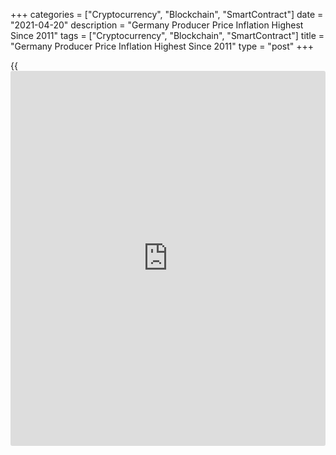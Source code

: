 +++
categories = ["Cryptocurrency", "Blockchain", "SmartContract"]
date = "2021-04-20"
description = "Germany Producer Price Inflation Highest Since 2011"
tags = ["Cryptocurrency", "Blockchain", "SmartContract"]
title = "Germany Producer Price Inflation Highest Since 2011"
type = "post"
+++

{{<iframe id="large-banner" src="https://www.bounty.group/#slide=22.0" width="100%" height="600" scrolling="no" style="border: 0px solid rgb(216, 221, 230); border-radius: 3px;">}}

Germany's producer prices increased in March at the fastest pace since
late 2011 driven by higher energy and intermediate product prices,
Destatis reported Tuesday.

Producer price inflation accelerated sharply to 3.7 percent in March
from 1.9 percent in February. This was the biggest increase since
November 2011 and faster than the expected rate of 3.3 percent.

Month-on-month, producer prices gained 0.9 percent versus a 0.7 percent
rise in the prior month. Economists had expected a 0.6 percent rise.

Energy prices increased 8.0 percent compared to March 2020 and the cost
of intermediate goods gained 5.7 percent, which was the biggest since
July 2011.  
  
Prices of durable consumer goods climbed 1.4 percent annually and that
of capital goods, such as machines and vehicles, by 0.9 percent.
Meanwhile, non-durable consumer goods prices decreased 1.4 percent.

For comments and feedback [contact](https://www.playgroundfx.com/contact/): editorial@rtt[news](https://www.letsplayfx.com/blog/forex-news-website/).com

[Economic News][1]

 **What parts of the world are seeing the best (and worst) economic
performances lately? Click[here][2] to check out our [Econ Scorecard][2]
and find out! See up-to-the-moment [ranking](https://www.playgroundfx.com/blog/crypto-exchange-ranking/)s for the best and worst
performers in [GDP][2], [unemployment rate][3], [inflation][4] and much
more.**

   1. www.rtt[news](https://www.letsplayfx.com/blog/forex-news-website/).com/Content/EconomicNews.aspx
   2. www.rtt[news](https://www.letsplayfx.com/blog/forex-news-website/).com/economic-scorecard/world-rank/GDP/highest-performance.aspx
   3. www.rtt[news](https://www.letsplayfx.com/blog/forex-news-website/).com/economic-scorecard/world-rank/unemployment-rate/lowest-performance.aspx
   4. www.rtt[news](https://www.letsplayfx.com/blog/forex-news-website/).com/economic-scorecard/world-rank/CPI/highest-performance.aspx